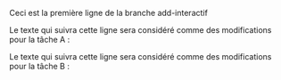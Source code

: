 Ceci est la première ligne de la branche add-interactif

Le texte qui suivra cette ligne sera considéré comme des modifications pour la tâche A :

Le texte qui suivra cette ligne sera considéré comme des modifications pour la tâche B :
